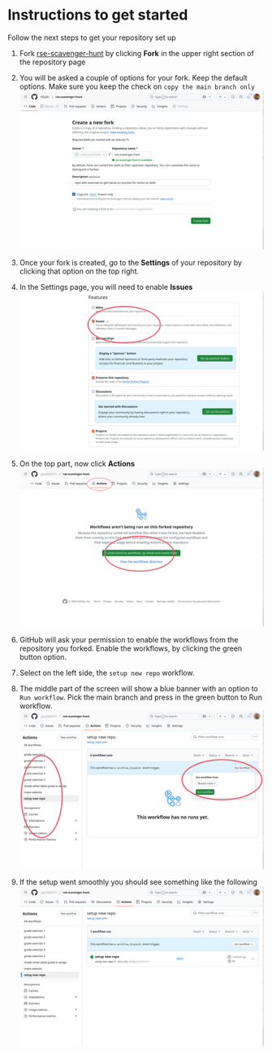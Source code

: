 # Instructions to get started

Follow the next steps to get your repository set up

1. Fork [rse-scavenger-hunt](https://github.com/FZJ-JSC/rse-scavenger-hunt) by clicking **Fork** in the upper right section of the repository page 

2. You will be asked a couple of options for your fork. Keep the default options. Make sure you keep the check on `copy the main branch only` 
![fork options](images/screenshot2_fork.jpg)

3. Once your fork is created, go to the **Settings** of your repository by clicking that option on the top right.

4. In the Settings page, you will need to enable **Issues** 
![issues settings](images/screenshot4_settings.jpg)

5. On the top part, now click **Actions**
![enable workflow](images/screenshot5_workflows.jpg)

6. GitHub will ask your permission to enable the workflows from the repository you forked. Enable the workflows, by clicking the green button option.  

7. Select on the left side, the `setup new repo` workflow. 

8. The middle part of the screen will show a blue banner with an option to `Run workflow`. Pick the main branch and press in the green button to Run workflow. 
![run workflow](images/screenshot7_workflows.jpg)

9. If the setup went smoothly you should see something like the following 
![workflow success](images/screenshot8_workflows.jpg)
 
